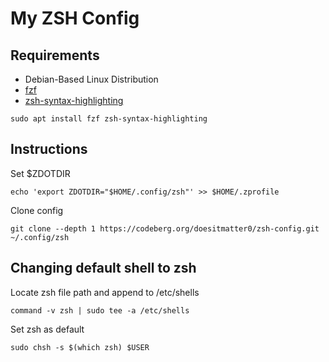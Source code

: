 # My ZSH Config

## Requirements
- Debian-Based Linux Distribution
- [fzf](https://github.com/junegunn/fzf)
- [zsh-syntax-highlighting](https://github.com/zsh-users/zsh-syntax-highlighting)
```
sudo apt install fzf zsh-syntax-highlighting
```
## Instructions
Set $ZDOTDIR
```
echo 'export ZDOTDIR="$HOME/.config/zsh"' >> $HOME/.zprofile
```
Clone config
```
git clone --depth 1 https://codeberg.org/doesitmatter0/zsh-config.git ~/.config/zsh
```
## Changing default shell to zsh
Locate zsh file path and append to /etc/shells
```
command -v zsh | sudo tee -a /etc/shells
```
Set zsh as default
```
sudo chsh -s $(which zsh) $USER
```
